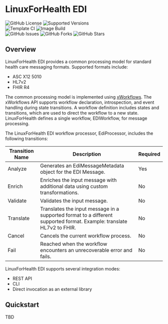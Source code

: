 # LinuxForHealth EDI

![GitHub License](https://img.shields.io/github/license/linuxforhealth/edi)
![Supported Versions](https://img.shields.io/badge/python%20version-3.8%2C%203.9-blue)
<br>
![Template CI](https://github.com/linuxforhealth/edi/actions/workflows/continuous-integration.yml/badge.svg)
![Image Build](https://github.com/linuxforhealth/edi/actions/workflows/image-build.yml/badge.svg)
<br>
![GitHub Issues](https://img.shields.io/github/issues/dixonwhitmire/fastapi-template)
![GitHub Forks](https://img.shields.io/github/forks/dixonwhitmire/fastapi-template)
![GitHub Stars](https://img.shields.io/github/stars/dixonwhitmire/fastapi-template)

## Overview

LinuxForHealth EDI provides a common processing model for standard health care messaging formats. Supported formats include: 
* ASC X12 5010
* HL7v2
* FHIR R4

The common processing model is implemented using [xWorkflows](https://xworkflows.readthedocs.io/en/latest/). The xWorkflows API supports workflow declaration, introspection, and event handling during state transitions. A workflow definition includes states and transitions, which are used to direct the workflow to a new state. LinuxForHealth defines a single workflow, EDIWorkflow, for message processing.

The LinuxForHealth EDI workflow processor, EdiProcessor, includes the following transitions:

| Transition Name | Description                                                                                                           | Required |
| --------------- | --------------------------------------------------------------------------------------------------------------------- | -------- |
| Analyze         | Generates an EdiMessageMetadata object for the EDI Message.                                                           | Yes      |
| Enrich          | Enriches the input message with additional data using custom transformations.                                         | No       |
| Validate        | Validates the input message.                                                                                          | No       |
| Translate       | Translates the input message in a supported format to a different supported format. Example: translate HL7v2 to FHIR. | No       |
| Cancel          | Cancels the current workflow process.                                                                                 | No       |
| Fail            | Reached when the workflow encounters an unrecoverable error and fails.                                                | No       |

LinuxForHealth EDI supports several integration modes:
* REST API
* CLI
* Direct invocation as an external library

## Quickstart

TBD